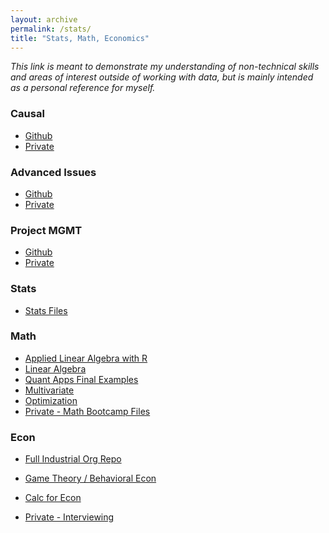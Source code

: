 ```yaml
---
layout: archive
permalink: /stats/
title: "Stats, Math, Economics"
---
```


*This link is meant to demonstrate my understanding of non-technical skills and areas of interest outside of working with data, but is mainly intended as a personal reference for myself.*

### Causal
- [Github](https://github.com/SamMusch/R/tree/master/Causal)
- [Private](https://github.com/SamMusch/Private-Repo/tree/master/Causal)


### Advanced Issues
- [Github](https://github.com/SamMusch/R/tree/master/Adv%20Issues%20Notes)
- [Private](https://github.com/SamMusch/Private-Repo/tree/master/Advanced)


### Project MGMT
- [Github](https://github.com/SamMusch/Predictive-and-EDA/tree/master/Proj-MGMT)
- [Private](https://github.com/SamMusch/Private-Repo/tree/master/ProjectMGMT)




### Stats
- [Stats Files](https://github.com/SamMusch/R/tree/master/Statistics)

### Math
- [Applied Linear Algebra with R](https://github.com/SamMusch/R/blob/master/Projects/Linear%20Algebra%20(Economics%20Problem).md)
- [Linear Algebra](https://github.com/SamMusch/Industrial-Organization/blob/master/Math%20Notes/Linear%20Algebra%20Notes.pdf)
- [Quant Apps Final Examples](https://github.com/SamMusch/Industrial-Organization/blob/master/Math%20Notes/Quant%20Apps%20Final%20Examples.pdf)
- [Multivariate](https://github.com/SamMusch/Industrial-Organization/blob/master/Math%20Notes/Multivariate%20Calculus%20Notes.pdf)
- [Optimization](https://github.com/SamMusch/Industrial-Organization/blob/master/Math%20Notes/Optimization%20Notes.pdf)
- [Private - Math Bootcamp Files](https://github.com/SamMusch/Private-Repo/tree/master/Math%20Bootcamp)


### Econ
- [Full Industrial Org Repo](https://github.com/SamMusch/Industrial-Organization)
- [Game Theory / Behavioral Econ](https://github.com/SamMusch/Industrial-Organization/tree/master/Game%20Theory-%20Behavioral%20Economics)
- [Calc for Econ](https://github.com/SamMusch/Industrial-Organization/blob/master/Math%20Notes/Calculus%20for%20Econ.pdf)



- [Private - Interviewing](https://github.com/SamMusch/Private-Repo/tree/master/Interviews)
